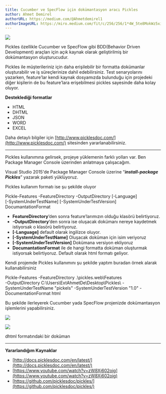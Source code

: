 ```yaml
---
title: Cucumber ve SpecFlow için dokümantasyon aracı Pickles
author: Ahmet Demirel
authorURL: https://medium.com/@Ahmetdemirel1
authorImageURL: https://miro.medium.com/fit/c/256/256/1*4W_5te8MokWz5xiF8R4G0w.jpeg
---
```



  
![](https://miro.medium.com/max/1000/1*Ssu8jGCMSvDF-V-GiNCAmg.png)

Pickles özellikle Cucumber ve SpecFlow gibi BDD(Behavior Driven Development) araçları için açık kaynak olarak geliştirilmiş bir dokümantasyon oluşturucudur.

Pickles ile müşterileriniz için daha erişilebilir bir formatta dokümanlar oluşturabilir ve iş süreçlerinize dahil edebilirsiniz. Test senaryolarını yazarken, feature’lar kendi kaynak dosyamızda bulunduğu için projedeki diğer kişilerin de bu feature’lara erişebilmesi pickles sayesinde daha kolay oluyor.

**Desteklediği formatlar**

-   HTML
-   DHTML
-   JSON
-   WORD
-   EXCEL

Daha detaylı bilgiler için  [http://www.picklesdoc.com/](http://www.picklesdoc.com/)  sitesinden yararlanabilirsiniz.

----------

Pickles kullanımına gelirsek, projeye yüklemenin farklı yolları var. Ben Package Manager Console üzerinden anlatmaya çalışacağım.

Visual Studio 2015'de Package Manager Console üzerine “**_install-package Pickles_**” yazarak paketi yüklüyoruz.

Pickles kullanım formatı ise şu şekilde oluyor

Pickle-Features -FeatureDirectory -OutputDirectory [-Language]  
[-SystemUnderTestName] [-SystemUnderTestVersion] DocumantationFormat

-   **FeatureDirectory**’den sonra feature’larımızın olduğu klasörü belirtiyoruz.
-   **-OutputDirectory**’den sonra ise oluşacak dokümanı nereye kaydetmek istiyorsak o klasörü belirtiyoruz.
-   **[-Language]** default olarak ingilizce oluyor.
-   **[-SystemUnderTestName]**  Oluşacak doküman için isim veriyoruz
-   **[-SystemUnderTestVersion]**  Dokümana versiyon ekliyoruz
-   **DocumantationFormat**  ile de hangi formatta doküman oluşturmak istiyorsak belirtiyoruz. Default olarak html formatı geliyor.

Kendi projemde Pickles kullanımını şu şekilde yaptım buradan örnek alarak kullanabilirsiniz

Pickle-Features -FeatureDirectory .\pickles.web\Features         
-OutputDirectory C:\Users\ExtAhmetDe\Desktop\Pickles\ -SystemUnderTestName "pickels" -SystemUnderTestVersion "1.0" -DocumentationFormat html

Bu şekilde ilerleyerek Cucumber yada SpecFlow projenizde dokümantasyon işlemlerini yapabilirsiniz.

![](https://miro.medium.com/max/60/1*pKfMmg2ekdCuhhVnd5hfUg.png?q=20)

![](https://miro.medium.com/max/1400/1*pKfMmg2ekdCuhhVnd5hfUg.png)

dhtml formatındaki bir doküman

----------

**Yararlandığım Kaynaklar**

-   [http://docs.picklesdoc.com/en/latest/](http://docs.picklesdoc.com/en/latest/)
-   [https://www.youtube.com/watch?v=zW8Xj602oig](https://www.youtube.com/watch?v=zW8Xj602oig)
-   [https://github.com/picklesdoc/pickles/](https://github.com/picklesdoc/pickles/)

